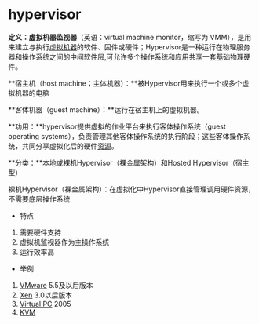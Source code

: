 # hypervisor

**定义：虚拟机器监视器**（英语：virtual machine monitor，缩写为 VMM），是用来建立与执行[虚拟机器](https://zh.wikipedia.org/wiki/%E8%99%9B%E6%93%AC%E6%A9%9F%E5%99%A8)的软件、固件或硬件；Hypervisor是一种运行在物理服务器和操作系统之间的中间软件层,可允许多个操作系统和应用共享一套基础物理硬件。

**宿主机（host machine；主体机器）：**被Hypervisor用来执行一个或多个虚拟机器的电脑

**客体机器（guest machine）：**运行在宿主机上的虚拟机器。

**功用：**hypervisor提供虚拟的作业平台来执行客体操作系统（guest operating systems），负责管理其他客体操作系统的执行阶段；这些客体操作系统，共同分享虚拟化后的硬件[资源](https://zh.wikipedia.org/wiki/%E8%B3%87%E6%BA%90_%28%E8%A8%88%E7%AE%97%E6%A9%9F%E7%A7%91%E5%AD%B8%29)。

**分类：**本地或裸机Hypervisor（裸金属架构）和Hosted Hypervisor（宿主型）

裸机Hypervisor（裸金属架构）：在虚拟化中Hypervisor直接管理调用硬件资源，不需要底层操作系统

* 特点

1. 需要硬件支持
2. 虚拟机监视器作为主操作系统
3. 运行效率高

* 举例

1. [VMware](https://zh.wikipedia.org/wiki/VMware) 5.5及以后版本
2. [Xen](https://zh.wikipedia.org/wiki/Xen) 3.0以后版本
3. [Virtual PC](https://zh.wikipedia.org/wiki/Virtual_PC) 2005
4. [KVM](https://zh.wikipedia.org/wiki/Kernel-based_Virtual_Machine)



